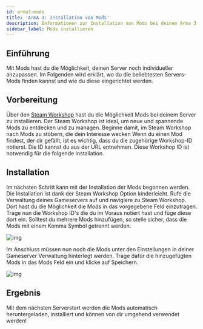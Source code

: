 ```yaml
---
id: arma3-mods
title: 'ArmA 3: Installation von Mods'
description: Informationen zur Installation von Mods bei deinem Arma 3 Gameserver von ZAP-Hosting - ZAP-Hosting.com Dokumentation
sidebar_label: Mods installieren
---
```




## Einführung

Mit Mods hast du die Möglichkeit, deinen Server noch individueller anzupassen. Im Folgenden wird erklärt, wo du die beliebtesten Servers-Mods finden kannst und wie du diese eingerichtet werden.



## Vorbereitung

Über den [Steam Workshop](https://steamcommunity.com/app/107410/workshop/) hast du die Möglichkeit Mods bei deinem Server zu installieren. Der Steam Workshop ist ideal, um neue und spannende Mods zu entdecken und zu managen. Beginne damit, im Steam Workshop nach Mods zu stöbern, die dein Interesse wecken Wenn du einen Mod findest, der dir gefällt, ist es wichtig, dass du die zugehörige Workshop-ID notierst. Die ID kannst du aus der URL entnehmen. Diese Workshop ID ist notwendig für die folgende Installation. 



## Installation

Im nächsten Schritt kann mit der Installation der Mods begonnen werden. Die Installation ist dank der Steam Workshop Option kinderleicht. Rufe die Verwaltung deines Gameservers auf und navigiere zu Steam Workshop. Dort hast du die Möglichkeit die Mods in das vorgegebene Feld einzutragen. Trage nun die Workshop ID's die du im Voraus notiert hast und füge diese dort ein. Solltest du mehrere Mods hinzufügen, so stelle sicher, dass die Mods mit einem Komma Symbol getrennt werden. 

![img](https://screensaver01.zap-hosting.com/index.php/s/WoSs87dc7RZ3pEC/preview)

Im Anschluss müssen nun noch die Mods unter den Einstellungen in deiner Gameserver Verwaltung hinterlegt werden. Trage dafür die hinzugefügten Mods in das Mods Feld ein und klicke auf Speichern. 



![img](https://screensaver01.zap-hosting.com/index.php/s/mBKesk6yFBFt35z/preview)

## Ergebnis

Mit dem nächsten Serverstart werden die Mods automatisch heruntergeladen, installiert und können von dir umgehend verwendet werden! 
